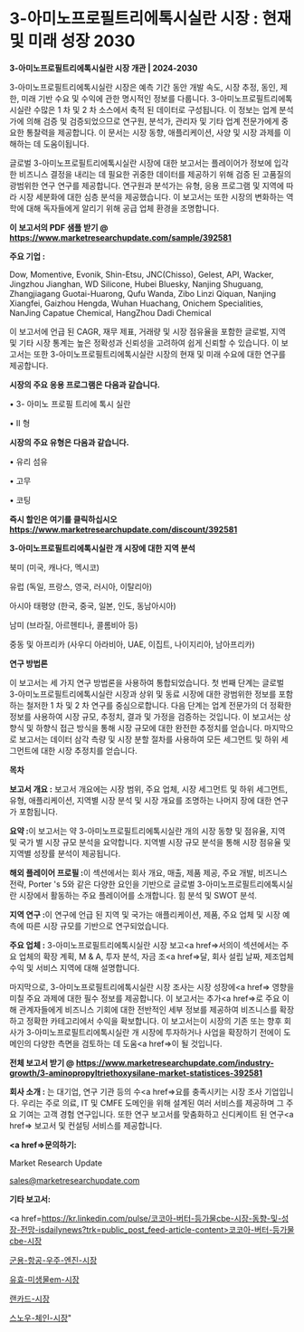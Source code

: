 # 3-아미노프로필트리에톡시실란 시장 : 현재 및 미래 성장 2030

<strong>3-아미노프로필트리에톡시실란 시장 개관 | 2024-2030</strong>

3-아미노프로필트리에톡시실란 시장은 예측 기간 동안 개발 속도, 시장 추정, 동인, 제한, 미래 기반 수요 및 수익에 관한 명시적인 정보를 다룹니다.  3-아미노프로필트리에톡시실란  수많은 1 차 및 2 차 소스에서 축적 된 데이터로 구성됩니다. 이 정보는 업계 분석가에 의해 검증 및 검증되었으므로 연구원, 분석가, 관리자 및 기타 업계 전문가에게 중요한 통찰력을 제공합니다. 이 문서는 시장 동향, 애플리케이션, 사양 및 시장 과제를 이해하는 데 도움이됩니다.

글로벌 3-아미노프로필트리에톡시실란 시장에 대한 보고서는 플레이어가 정보에 입각 한 비즈니스 결정을 내리는 데 필요한 귀중한 데이터를 제공하기 위해 검증 된 고품질의 광범위한 연구 연구를 제공합니다. 연구원과 분석가는 유형, 응용 프로그램 및 지역에 따라 시장 세분화에 대한 심층 분석을 제공했습니다. 이 보고서는 또한 시장의 변화하는 역학에 대해 독자들에게 알리기 위해 공급 업체 환경을 조명합니다.



<strong>이 보고서의 PDF 샘플 받기 @ <a href=https://www.marketresearchupdate.com/sample/392581>https://www.marketresearchupdate.com/sample/392581</a></strong>



<strong>주요 기업 :</strong>

Dow, Momentive, Evonik, Shin-Etsu, JNC(Chisso), Gelest, API, Wacker, Jingzhou Jianghan, WD Silicone, Hubei Bluesky, Nanjing Shuguang, Zhangjiagang Guotai-Huarong, Qufu Wanda, Zibo Linzi Qiquan, Nanjing Xiangfei, Gaizhou Hengda, Wuhan Huachang, Onichem Specialities, NanJing Capatue Chemical, HangZhou Dadi Chemical

이 보고서에 언급 된 CAGR, 재무 제표, 거래량 및 시장 점유율을 포함한 글로벌, 지역 및 기타 시장 통계는 높은 정확성과 신뢰성을 고려하여 쉽게 신뢰할 수 있습니다. 이 보고서는 또한 3-아미노프로필트리에톡시실란 시장의 현재 및 미래 수요에 대한 연구를 제공합니다.



<strong>시장의 주요 응용 프로그램은 다음과 같습니다.</strong>

• 3- 아미노 프로필 트리에 톡시 실란

• II 형



<strong>시장의 주요 유형은 다음과 같습니다.</strong>

• 유리 섬유

• 고무

• 코팅



<strong>즉시 할인은 여기를 클릭하십시오 <a href=https://www.marketresearchupdate.com/discount/392581>https://www.marketresearchupdate.com/discount/392581</a></strong>



<strong>3-아미노프로필트리에톡시실란 개 시장에 대한 지역 분석</strong>

북미 (미국, 캐나다, 멕시코)

유럽 (독일, 프랑스, 영국, 러시아, 이탈리아)

아시아 태평양 (한국, 중국, 일본, 인도, 동남아시아)

남미 (브라질, 아르헨티나, 콜롬비아 등)

중동 및 아프리카 (사우디 아라비아, UAE, 이집트, 나이지리아, 남아프리카)



<strong>연구 방법론</strong>

이 보고서는 세 가지 연구 방법론을 사용하여 통합되었습니다. 첫 번째 단계는 글로벌 3-아미노프로필트리에톡시실란 시장과 상위 및 동료 시장에 대한 광범위한 정보를 포함하는 철저한 1 차 및 2 차 연구를 중심으로합니다. 다음 단계는 업계 전문가의 더 정확한 정보를 사용하여 시장 규모, 추정치, 결과 및 가정을 검증하는 것입니다. 이 보고서는 상향식 및 하향식 접근 방식을 통해 시장 규모에 대한 완전한 추정치를 얻습니다. 마지막으로 보고서는 데이터 삼각 측량 및 시장 분할 절차를 사용하여 모든 세그먼트 및 하위 세그먼트에 대한 시장 추정치를 얻습니다.



<strong>목차</strong>



<strong>보고서 개요 :</strong> 보고서 개요에는 시장 범위, 주요 업체, 시장 세그먼트 및 하위 세그먼트, 유형, 애플리케이션, 지역별 시장 분석 및 시장 개요를 조명하는 나머지 장에 대한 연구가 포함됩니다.



<strong>요약 :</strong>이 보고서는 약 3-아미노프로필트리에톡시실란 개의 시장 동향 및 점유율, 지역 및 국가 별 시장 규모 분석을 요약합니다. 지역별 시장 규모 분석을 통해 시장 점유율 및 지역별 성장률 분석이 제공됩니다.



<strong>해외 플레이어 프로필 :</strong>이 섹션에서는 회사 개요, 매출, 제품 제공, 주요 개발, 비즈니스 전략, Porter 's 5와 같은 다양한 요인을 기반으로 글로벌 3-아미노프로필트리에톡시실란 시장에서 활동하는 주요 플레이어를 소개합니다. 힘 분석 및 SWOT 분석.



<strong>지역 연구 :</strong>이 연구에 언급 된 지역 및 국가는 애플리케이션, 제품, 주요 업체 및 시장 예측에 따른 시장 규모를 기반으로 연구되었습니다.



<strong>주요 업체 :</strong> 3-아미노프로필트리에톡시실란 시장 보고<a href=>서의이 </a>섹션에서는 주요 업체의 확장 계획, M &amp; A, 투자 분석, 자금 조<a href=>달, 회</a>사 설립 날짜, 제조업체 수익 및 서비스 지역에 대해 설명합니다.


마지막으로, 3-아미노프로필트리에톡시실란 시장 조사는 시장 성장에<a href=> 영향을 미칠 </a>주요 과제에 대한 필수 정보를 제공합니다. 이 보고서는 추가<a href=>로 주</a>요 이해 관계자들에게 비즈니스 기회에 대한 전반적인 세부 정보를 제공하여 비즈니스를 확장하고 정확한 카테고리에서 수익을 확보합니다. 이 보고서는이 시장의 기존 또는 향후 회사가 3-아미노프로필트리에톡시실란 개 시장에 투자하거나 사업을 확장하기 전에이 도메인의 다양한 측면을 검토하는 데 도움<a href=>이 될 </a>것입니다.



<strong>전체 보고서 받기 @ <a href=https://www.marketresearchupdate.com/industry-growth/3-aminopropyltriethoxysilane-market-statistices-392581>https://www.marketresearchupdate.com/industry-growth/3-aminopropyltriethoxysilane-market-statistices-392581</a></strong>



<strong>회사 소개 :</strong>
는 대기업, 연구 기관 등의 수<a href=>요를</a> 충족시키는 시장 조사 기업입니다. 우리는 주로 의료, IT 및 CMFE 도메인을 위해 설계된 여러 서비스를 제공하며 그 주요 기여는 고객 경험 연구입니다. 또한 연구 보고서를 맞춤화하고 신디케이트 된 연구<a href=> 보고서</a> 및 컨설팅 서비스를 제공합니다.



<strong><a href=>문의하기:</a></strong>

Market Research Update

sales@marketresearchupdate.com



<strong>기타 보고서:</strong>

<a href=https://kr.linkedin.com/pulse/코코아-버터-등가물cbe-시장-동향-및-성장-전망-isdailynews?trk=public_post_feed-article-content>코코아-버터-등가물cbe-시장</a>

<a href=https://www.linkedin.com/pulse/군용-항공-우주-엔진-시장-세분화-연구-및-목표-고객2029년-trend-tracking-tips-360-analysis-axhif/>군용-항공-우주-엔진-시장</a>

<a href=https://www.linkedin.com/pulse/유효-미생물em-시장-현재-및-미래-성장-2029-market-matrix-musings-analysis-8hw2f/>유효-미생물em-시장</a>

<a href=https://www.linkedin.com/pulse/랜카드-시장-현재-및-미래-성장-2029-data-dive-diaries-24-analysis-2zk0f/>랜카드-시장</a>

<a href=https://www.linkedin.com/pulse/스노우-체인-시장-현재-및-미래-성장-2030-consumer-connection-compendium-ana-9hgic/>스노우-체인-시장</a>"
